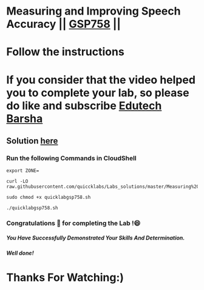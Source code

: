 # Measuring and Improving Speech Accuracy || [GSP758](https://www.cloudskillsboost.google/focuses/1241?parent=catalog) ||
# Follow the instructions

# If you consider that the video helped you to complete your lab, so please do like and subscribe [Edutech Barsha](https://www.youtube.com/@edutechbarsha)
## Solution [here](https://youtu.be/bgY6epUZEr4)

### Run the following Commands in CloudShell

```
export ZONE=

curl -LO raw.githubusercontent.com/quiccklabs/Labs_solutions/master/Measuring%20and%20Improving%20Speech%20Accuracy/quicklabgsp758.sh

sudo chmod +x quicklabgsp758.sh

./quicklabgsp758.sh
```

### Congratulations 🎉 for completing the Lab !😄

##### *You Have Successfully Demonstrated Your Skills And Determination.*

#### *Well done!*

# Thanks For Watching:)

